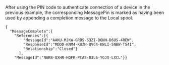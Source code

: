 
After using the PIN code to authenticate connection of a device in the previous 
example, the corresponding MessagePin is marked as having been used by appending 
a completion message to the Local spool.


~~~~
{
  "MessageComplete":{
    "References":[{
        "MessageId":"AAKU-MJKW-GRDS-S3ZI-DONH-D6US-4REW",
        "ResponseId":"MDDD-KNM4-KUZH-QVC4-KWLI-5NBW-T54I",
        "Relationship":"Closed"}
      ],
    "MessageId":"NARB-QXHR-HQFR-PCAS-D3L6-YGJX-LXCL"}}
~~~~

